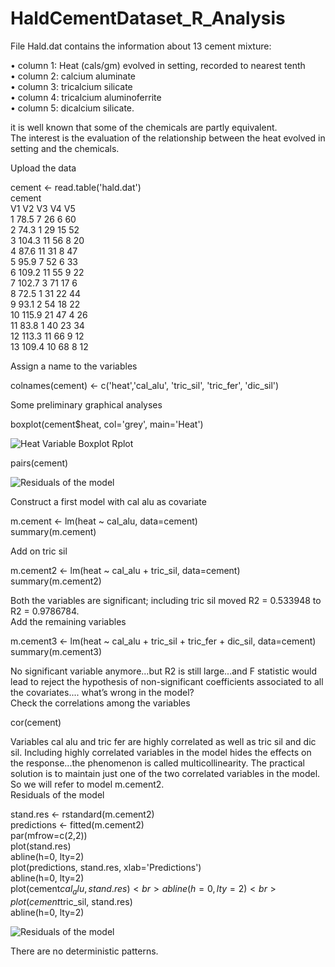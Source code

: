 # HaldCementDataset_R_Analysis

File Hald.dat contains the information about 13 cement mixture:<br>

• column 1: Heat (cals/gm) evolved in setting, recorded to nearest tenth<br>
• column 2: calcium aluminate<br>
• column 3: tricalcium silicate<br>
• column 4: tricalcium aluminoferrite<br>
• column 5: dicalcium silicate.<br>

it is well known that some of the chemicals are partly equivalent.<br>
The interest is the evaluation of the relationship between the heat evolved in setting and the chemicals.<br>

Upload the data<br>

cement <- read.table('hald.dat')<br>
cement<br>
 V1 V2 V3 V4 V5<br>
1 78.5 7 26 6 60<br>
2 74.3 1 29 15 52<br>
3 104.3 11 56 8 20<br>
4 87.6 11 31 8 47<br>
5 95.9 7 52 6 33<br>
6 109.2 11 55 9 22<br>
7 102.7 3 71 17 6<br>
8 72.5 1 31 22 44<br>
9 93.1 2 54 18 22<br>
10 115.9 21 47 4 26<br>
11 83.8 1 40 23 34<br>
12 113.3 11 66 9 12<br>
13 109.4 10 68 8 12<br>

Assign a name to the variables<br>

colnames(cement) <- c('heat','cal_alu', 'tric_sil', 'tric_fer', 'dic_sil')<br>

Some preliminary graphical analyses<br>

boxplot(cement$heat, col='grey', main='Heat')<br>


![Heat Variable Boxplot Rplot](https://github.com/adnantheanalyst/HaldCementDataset_R_Analysis/assets/16821246/510580b4-4fb3-4650-93c0-60e74a409e64)

pairs(cement)<br>

![Residuals of the model](https://github.com/adnantheanalyst/HaldCementDataset_R_Analysis/assets/16821246/8e8f6b6e-52ea-4202-809a-e56b218468b3)

Construct a first model with cal alu as covariate<br>

m.cement <- lm(heat ~ cal_alu, data=cement)<br>
summary(m.cement)<br>

Add on tric sil<br>

m.cement2 <- lm(heat ~ cal_alu + tric_sil, data=cement)<br>
summary(m.cement2)<br>

Both the variables are significant; including tric sil moved R2 = 0.533948 to R2 = 0.9786784.<br>
Add the remaining variables<br>

m.cement3 <- lm(heat ~ cal_alu + tric_sil + tric_fer + dic_sil, data=cement)<br>
summary(m.cement3)<br>

No significant variable anymore...but R2 is still large...and F statistic would lead to reject the hypothesis of non-significant coefficients associated to all the covariates.... what’s wrong in the model?<br>
Check the correlations among the variables<br>

cor(cement)<br>

Variables cal alu and tric fer are highly correlated as well as tric sil and dic sil. Including highly correlated variables in the model hides the effects on the response...the phenomenon is called multicollinearity. The practical solution is to maintain just one of the two correlated variables in the model. So we will refer to model m.cement2.<br>
Residuals of the model<br>

stand.res <- rstandard(m.cement2)<br>
predictions <- fitted(m.cement2)<br>
par(mfrow=c(2,2))<br>
plot(stand.res)<br>
abline(h=0, lty=2)<br>
plot(predictions, stand.res, xlab='Predictions')<br>
abline(h=0, lty=2)<br>
plot(cement$cal_alu, stand.res)<br>
abline(h=0, lty=2)<br>
plot(cement$tric_sil, stand.res)<br>
abline(h=0, lty=2)<br>



![Residuals of the model](https://github.com/adnantheanalyst/HaldCementDataset_R_Analysis/assets/16821246/c1dda09a-3b2e-4668-b653-8acc1e931289)

There are no deterministic patterns.<br>

